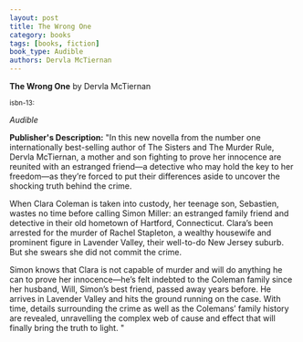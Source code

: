 ```yaml
---
layout: post
title: The Wrong One
category: books
tags: [books, fiction]
book_type: Audible
authors: Dervla McTiernan
---
```

**The Wrong One** by Dervla McTiernan

<sup>isbn-13: </sup>

*Audible*

**Publisher's Description:**
"In this new novella from the number one internationally best-selling author of The Sisters and The Murder Rule, Dervla McTiernan, a mother and son fighting to prove her innocence are reunited with an estranged friend—a detective who may hold the key to her freedom—as they’re forced to put their differences aside to uncover the shocking truth behind the crime.

When Clara Coleman is taken into custody, her teenage son, Sebastien, wastes no time before calling Simon Miller: an estranged family friend and detective in their old hometown of Hartford, Connecticut. Clara’s been arrested for the murder of Rachel Stapleton, a wealthy housewife and prominent figure in Lavender Valley, their well-to-do New Jersey suburb. But she swears she did not commit the crime.

Simon knows that Clara is not capable of murder and will do anything he can to prove her innocence—he’s felt indebted to the Coleman family since her husband, Will, Simon’s best friend, passed away years before. He arrives in Lavender Valley and hits the ground running on the case. With time, details surrounding the crime as well as the Colemans’ family history are revealed, unravelling the complex web of cause and effect that will finally bring the truth to light. "
